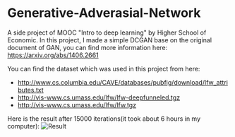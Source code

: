 # Generative-Adverasial-Network
A side project of MOOC "Intro to deep learning" by Higher School of Economic.
In this project, I made a simple DCGAN base on the original document of GAN, you can find more information here:
https://arxiv.org/abs/1406.2661

You can find the dataset which was used in this project from here:
- http://www.cs.columbia.edu/CAVE/databases/pubfig/download/lfw_attributes.txt
- http://vis-www.cs.umass.edu/lfw/lfw-deepfunneled.tgz
- http://vis-www.cs.umass.edu/lfw/lfw.tgz

Here is the result after 15000 iterations(it took about 6 hours in my computer):
![Result]( Generative-Adverasial-Network/index.png )
